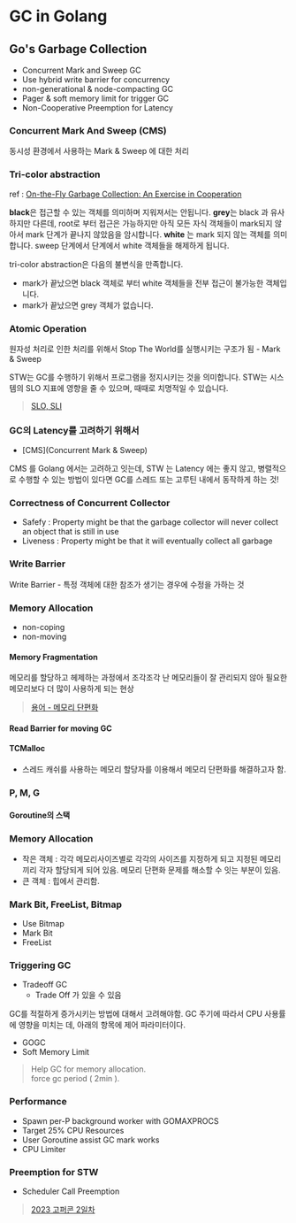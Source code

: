 # GC in Golang

## Go's Garbage Collection

- Concurrent Mark and Sweep GC
- Use hybrid write barrier for concurrency
- non-generational & node-compacting GC
- Pager & soft memory limit for trigger GC
- Non-Cooperative Preemption for Latency

### Concurrent Mark And Sweep (CMS)

동시성 환경에서 사용하는 Mark & Sweep 에 대한 처리

### Tri-color abstraction

ref : [On-the-Fly Garbage Collection: An Exercise in Cooperation](https://lamport.azurewebsites.net/pubs/garbage.pdf)


**black**은 접근할 수 있는 객체를 의미하며 지워져서는 안됩니다.
**grey**는 black 과 유사하지만 다른데, root로 부터 접근은 가능하지만 아직 모든 자식 객체들이 mark되지 않아서 mark 단계가 끝나지 않았음을 암시합니다.
**white** 는 mark 되지 않는 객체를 의미합니다. sweep 단계에서 단계에서 white 객체들을 해제하게 됩니다.

tri-color abstraction은 다음의 불변식을 만족합니다.
- mark가 끝났으면 black 객체로 부터 white 객체들을 전부 접근이 불가능한 객체입니다.
- mark가 끝났으면 grey 객체가 없습니다.

### Atomic Operation

원자성 처리로 인한 처리를 위해서 Stop The World를 실행시키는 구조가 됨 - Mark & Sweep

STW는 GC를 수행하기 위해서 프로그램을 정지시키는 것을 의미합니다.
STW는 시스템의 SLO 지표에 영향을 줄 수 있으며, 때때로 치명적일 수 있습니다.

> [SLO, SLI](https://badcandy.github.io/2018/12/28/SRE-chapter04/)

### GC의 Latency를 고려하기 위해서

- [CMS](Concurrent Mark & Sweep)

CMS 를 Golang 에서는 고려하고 잇는데, STW 는 Latency 에는 좋지 않고,
병렬적으로 수행할 수 있는 방법이 있다면 GC를 스레드 또는 고루틴 내에서 동작하게 하는 것!

### Correctness of Concurrent Collector

- Safefy : Property might be that the garbage collector will never collect an object that is still in use
- Liveness : Property might be that it will eventually collect all garbage

### Write Barrier 

Write Barrier - 특정 객체에 대한 참조가 생기는 경우에 수정을 가하는 것 

### Memory Allocation 

- non-coping 
- non-moving 

#### Memory Fragmentation 

메모리를 할당하고 헤제하는 과정에서 조각조각 난 메모리들이 잘 관리되지 않아 필요한 메모리보다 더 많이 사용하게 되는 현상 

> [용어 - 메모리 단편화](https://m.blog.naver.com/PostView.naver?isHttpsRedirect=true&blogId=ljc8808&logNo=220303236020)

#### Read Barrier for moving GC 

#### TCMalloc 

- 스레드 캐쉬를 사용하는 메모리 할당자를 이용해서 메모리 단편화를 해결하고자 함. 

### P, M, G 

#### Goroutine의 스택 

### Memory Allocation 

- 작은 객체 : 각각 메모리사이즈별로 각각의 사이즈를 지정하게 되고 지정된 메모리끼리 각자 할당되게 되어 있음. 
메모리 단편화 문제를 해소할 수 잇는 부분이 있음. 
- 큰 객체 : 힙에서 관리함. 

### Mark Bit, FreeList, Bitmap 

- Use Bitmap 
- Mark Bit
- FreeList 

### Triggering GC 

- Tradeoff GC
  - Trade Off 가 있을 수 있음 

GC를 적절하게 증가시키는 방법에 대해서 고려해야함. GC 주기에 따라서 CPU 사용률에 영향을 미치는 데, 아래의 항목에 제어 파라미터이다.  

- GOGC 
- Soft Memory Limit 

> Help GC for memory allocation.      
> force gc period ( 2min ).    

### Performance 

- Spawn per-P background worker with GOMAXPROCS 
- Target 25% CPU Resources 
- User Goroutine assist GC mark works 
- CPU Limiter 

### Preemption for STW 

- Scheduler Call Preemption


> [2023 고퍼콘 2일차](https://www.youtube.com/watch?v=8AUVKh0qJgU&t=23357s)